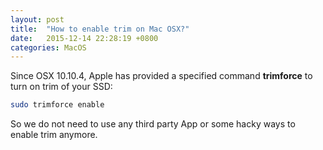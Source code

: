 ```yaml
---
layout: post
title:  "How to enable trim on Mac OSX?"
date:   2015-12-14 22:28:19 +0800
categories: MacOS
---
```


Since OSX 10.10.4, Apple has provided a specified command **trimforce** to turn on trim of your SSD:

``` bash
sudo trimforce enable
```

So we do not need to use any third party App or some hacky ways to enable trim anymore.
